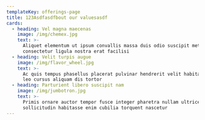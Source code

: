 ```yaml
---
templateKey: offerings-page
title: 123Asdfasdfbout our valuesasdf
cards:
  - heading: Vel magna maecenas
    image: /img/chemex.jpg
    text: >-
      Aliquet elementum ut ipsum convallis massa duis odio suscipit metus
      consectetur ligula nostra erat facilisi
  - heading: Velit turpis augue
    image: /img/flavor_wheel.jpg
    text: >-
      Ac quis tempus phasellus placerat pulvinar hendrerit velit habitant aptent
      leo cursus aliquam dis tortor
  - heading: Parturient libero suscipit nam
    image: /img/jumbotron.jpg
    text: >-
      Primis ornare auctor tempor fusce integer pharetra nullam ultrices
      sollicitudin habitasse enim cubilia torquent nascetur
---
```


